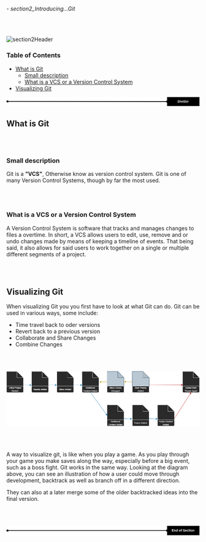 ###### - section2_Introducing...Git

<br>

<!-- Section Header -->

![section2Header](.../src/doc/section2Header.png 'Section 2 Header')

<!-- Table Of Contents  -->

### **Table of Contents**

+ [What is Git](#what-is-git)
    - [Small description](#small-description)
    - [What is a VCS or a Version Control System](#what-is-a-vcs-or-a-version-control-system)
+ [Visualizing Git](#visualizing-git)

![divider](../src/doc/divider.png 'Divider')

<!-- Start of Document -->

## **What is Git**

<br>
<br>

### **Small description**

Git is a **"VCS"**, Otherwise know as version control system. Git is one of many Version Control Systems, though by far the most used.

<br>
<br>

### **What is a VCS or a Version Control System**

A Version Control System is software that tracks and manages changes to files a overtime. In short, a VCS allows users to edit, use, remove and or undo changes made by means of keeping a timeline of events. That being said, it also allows for said users to work together on a single or multiple different segments of a project.

<br>
<br>

## **Visualizing Git**

When visualizing Git you you first have to look at what Git can do. Git can be used in various ways, some include:
* Time travel back to oder versions
* Revert back to a previous version
* Collaborate and Share Changes
* Combine Changes

<br>
<br>

![visualizingGit](../src/visualizingGit.png 'A diagram showing a visualization of how git can be used')

<br>
<br>

A way to visualize git, is like when you play a game. As you play through your game you make saves along the way, especially before a big event, such as a boss fight. Git works in the same way. Looking at the diagram above, you can see an illustration of how a user could move through development, backtrack as well as branch off in a different direction. 

They can also at a later merge some of the older backtracked ideas into the final version.

<br>
<br>

<!-- End of Document -->

![endDivider](../src/doc/endDivider.png 'End of Document')